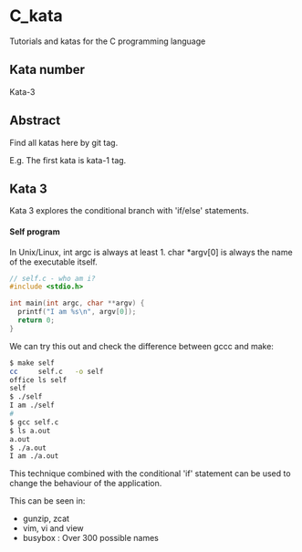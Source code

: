 # C_kata
Tutorials and katas for the C programming language

## Kata number

Kata-3

## Abstract

Find all katas here by git tag.

E.g. The first kata is kata-1 tag.



## Kata 3

Kata 3 explores the conditional branch with 'if/else' statements.


#### Self program

In Unix/Linux, int argc is always at least 1. char *argv[0] is always the
name of the executable itself.


```C
// self.c - who am i?
#include <stdio.h>

int main(int argc, char **argv) {
  printf("I am %s\n", argv[0]);
  return 0;
}
```

We can try this out and check the difference between gccc and make:

```bash
$ make self
cc     self.c   -o self
office ls self
self
$ ./self 
I am ./self
#
$ gcc self.c
$ ls a.out
a.out
$ ./a.out 
I am ./a.out
```

This technique combined with the conditional 'if' statement can be used to
change the behaviour of the application.

This can be seen in:

- gunzip, zcat
- vim, vi and view
- busybox : Over 300 possible names


